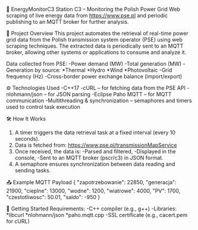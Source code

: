 🔌 EnergyMonitorC3
Station C3 – Monitoring the Polish Power Grid
Web scraping of live energy data from https://www.pse.pl and periodic publishing to an MQTT broker for further analysis.


📌 Project Overview
This project automates the retrieval of real-time power grid data from the Polish transmission system operator (PSE) using web scraping techniques. The extracted data is periodically sent to an MQTT broker, allowing other systems or applications to consume and analyze it.

Data collected from PSE:
-Power demand (MW)
-Total generation (MW)
-Generation by source:
*Thermal
*Hydro
*Wind
*Photovoltaic
-Grid frequency (Hz)
-Cross-border power exchange balance (import/export)


⚙️ Technologies Used
-C++17
-cURL – for fetching data from the PSE API
-nlohmann/json – for JSON parsing
-Eclipse Paho MQTT – for MQTT communication
-Multithreading & synchronization – semaphores and timers used to control task execution


🛠️ How It Works
1. A timer triggers the data retrieval task at a fixed interval (every 10 seconds).
2. Data is fetched from: https://www.pse.pl/transmissionMapService
3. Once received, the data is:
-Parsed and filtered,
-Displayed in the console,
-Sent to an MQTT broker (pscr/c3) in JSON format.
4. A semaphore ensures synchronization between data reading and sending tasks.


📤 Example MQTT Payload
{
  "zapotrzebowanie": 22850,
  "generacja": 21900,
  "cieplne": 13000,
  "wodne": 1200,
  "wiatrowe": 4000,
  "PV": 1700,
  "czestotliwosc": 50.01,
  "saldo": -950
}


🚀 Getting Started
Requirements:
-C++ compiler (e.g., g++)
-Libraries:
*libcurl
*nlohmann/json
*paho.mqtt.cpp
-SSL certificate (e.g., cacert.pem for cURL)
